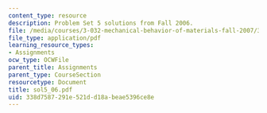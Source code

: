 ```yaml
---
content_type: resource
description: Problem Set 5 solutions from Fall 2006.
file: /media/courses/3-032-mechanical-behavior-of-materials-fall-2007/338d7587291e521dd18abeae5396ce8e_sol5_06.pdf
file_type: application/pdf
learning_resource_types:
- Assignments
ocw_type: OCWFile
parent_title: Assignments
parent_type: CourseSection
resourcetype: Document
title: sol5_06.pdf
uid: 338d7587-291e-521d-d18a-beae5396ce8e
---
```

